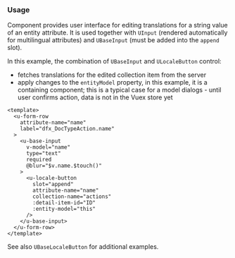 ### Usage

Component provides user interface for editing translations for a string value of an entity attribute.
It is used together with `UInput` (rendered automatically for multilingual attributes) and `UBaseInput`
(must be added into the `append` slot).

In this example, the combination of `UBaseInput` and `ULocaleButton` control:
- fetches translations for the edited collection item from the server
- apply changes to the `entityModel` property, in this example, it is a containing component;
  this is a typical case for a model dialogs - until user confirms action, data is not in the Vuex store yet

```vue
<template>
  <u-form-row
    attribute-name="name"
    label="dfx_DocTypeAction.name"
  >
    <u-base-input
      v-model="name"
      type="text"
      required
      @blur="$v.name.$touch()"
    >
      <u-locale-button
        slot="append"
        attribute-name="name"
        collection-name="actions"
        :detail-item-id="ID"
        :entity-model="this"
      />
    </u-base-input>
  </u-form-row>
</template>
```

See also `UBaseLocaleButton` for additional examples.
